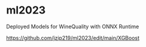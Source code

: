 # ml2023
Deployed Models for WineQuality with ONNX Runtime

https://github.com/jzip219/ml2023/edit/main/XGBoost

